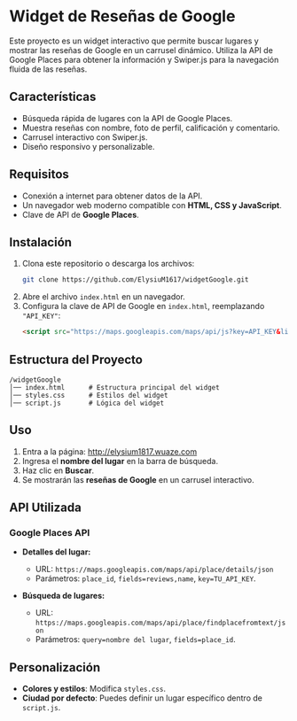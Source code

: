 # Widget de Reseñas de Google

Este proyecto es un widget interactivo que permite buscar lugares y mostrar las reseñas de Google en un carrusel dinámico. Utiliza la API de Google Places para obtener la información y Swiper.js para la navegación fluida de las reseñas.
## Características
- Búsqueda rápida de lugares con la API de Google Places.
- Muestra reseñas con nombre, foto de perfil, calificación y comentario.
- Carrusel interactivo con Swiper.js.
- Diseño responsivo y personalizable.

## Requisitos
- Conexión a internet para obtener datos de la API.
- Un navegador web moderno compatible con **HTML, CSS y JavaScript**.
- Clave de API de **Google Places**.

## Instalación
1. Clona este repositorio o descarga los archivos:
   ```bash
   git clone https://github.com/ElysiuM1617/widgetGoogle.git
   ```
2. Abre el archivo `index.html` en un navegador.
3. Configura la clave de API de Google en `index.html`, reemplazando `"API_KEY"`:
   ```html
   <script src="https://maps.googleapis.com/maps/api/js?key=API_KEY&libraries=places\"></script>
   ```

## Estructura del Proyecto
```
/widgetGoogle
│── index.html      # Estructura principal del widget
│── styles.css      # Estilos del widget
│── script.js       # Lógica del widget
```

## Uso
  1. Entra a la página: http://elysium1817.wuaze.com
  2. Ingresa el **nombre del lugar** en la barra de búsqueda.
  3. Haz clic en **Buscar**.
  4. Se mostrarán las **reseñas de Google** en un carrusel interactivo.

## API Utilizada
### **Google Places API**
- **Detalles del lugar:**
  - URL: `https://maps.googleapis.com/maps/api/place/details/json`
  - Parámetros: `place_id`, `fields=reviews,name`, `key=TU_API_KEY`.

- **Búsqueda de lugares:**
  - URL: `https://maps.googleapis.com/maps/api/place/findplacefromtext/json`
  - Parámetros: `query=nombre del lugar`, `fields=place_id`.

## Personalización
- **Colores y estilos**: Modifica `styles.css`.
- **Ciudad por defecto**: Puedes definir un lugar específico dentro de `script.js`.
